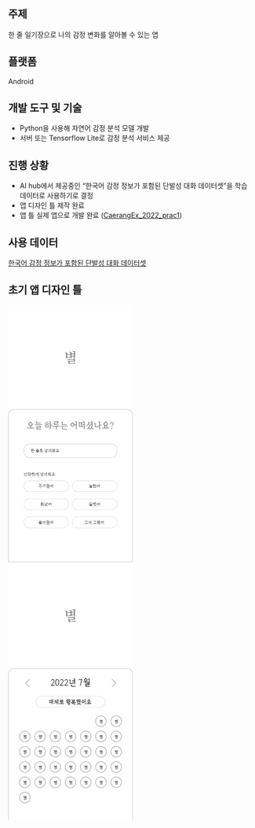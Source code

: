 ## 주제

한 줄 일기장으로 나의 감정 변화를 알아볼 수 있는 앱

## 플랫폼

Android

## 개발 도구 및 기술

- Python을 사용해 자연어 감정 분석 모델 개발
- 서버 또는 Tensorflow Lite로 감정 분석 서비스 제공

## 진행 상황

-	AI hub에서 제공중인 “한국어 감정 정보가 포함된 단발성 대화 데이터셋”을 학습 데이터로 사용하기로 결정
- 앱 디자인 틀 제작 완료
- 앱 틀 실제 앱으로 개발 완료 ([CaerangEx_2022_prac1](https://github.com/Kim-Yong-Soo/CaerangEx_2022_prac1/tree/master))

## 사용 데이터
[한국어 감정 정보가 포함된 단발성 대화 데이터셋](https://aihub.or.kr/aihubdata/data/view.do?currMenu=115&topMenu=100&dataSetSn=270)

## 초기 앱 디자인 틀
![first_app_design_frame_1.png](/first_app_design_frame_1.png)
![first_app_design_frame_2.png](/first_app_design_frame_2.png)
